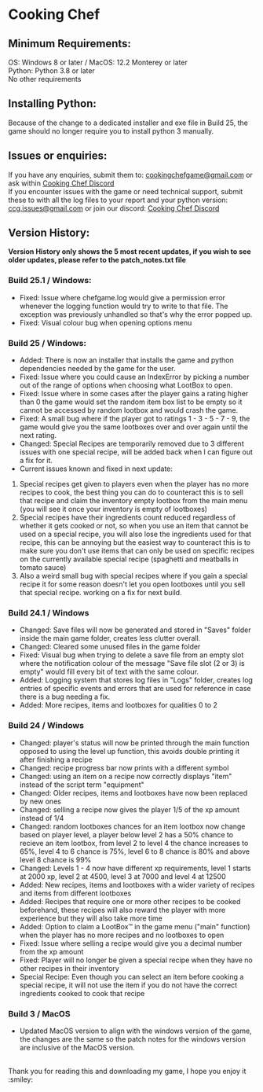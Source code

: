 # Cooking Chef

## Minimum Requirements:
OS: Windows 8 or later / MacOS: 12.2 Monterey or later
</br>
Python: Python 3.8 or later 
</br>
No other requirements
</br>
## Installing Python:
Because of the change to a dedicated installer and exe file in Build 25, the game should no longer require you to install python 3 manually.
## Issues or enquiries:
If you have any enquiries, submit them to: cookingchefgame@gmail.com or ask within [Cooking Chef Discord](https://discord.gg/CFQdynhFNd)
</br>
If you encounter issues with the game or need technical support, submit these to with all the log files to your report and your python version: ccg.issues@gmail.com or join our discord: [Cooking Chef Discord](https://discord.gg/CFQdynhFNd)
</br>
## Version History:
<b>Version History only shows the 5 most recent updates, if you wish to see older updates, please refer to the patch_notes.txt file</b>
### Build 25.1 / Windows:
- Fixed: Issue where chefgame.log would give a permission error whenever the logging function would try to write to that file. The exception was previously unhandled so that's why the error popped up.
- Fixed: Visual colour bug when opening options menu
### Build 25 / Windows:
- Added: There is now an installer that installs the game and python dependencies needed by the game for the user.
- Fixed: Issue where you could cause an IndexError by picking a number out of the range of options when choosing what LootBox to open.
- Fixed: Issue where in some cases after the player gains a rating higher than 0 the game would set the random item box list to be empty so it cannot be accessed by random lootbox and would crash the game.
- Fixed: A small bug where if the player got to ratings 1 - 3 - 5 - 7 - 9, the game would give you the same lootboxes over and over again until the next rating.
- Changed: Special Recipes are temporarily removed due to 3 different issues with one special recipe, will be added back when I can figure out a fix for it.
- Current issues known and fixed in next update: 
1. Special recipes get given to players even when the player has no more recipes to cook, the best thing you can do to counteract this is to sell that recipe and claim the inventory empty lootbox from the main menu (you will see it once your inventory is empty of lootboxes)
2. Special recipes have their ingredients count reduced regardless of whether it gets cooked or not, so when you use an item that cannot be used on a special recipe, you will also lose the ingredients used for that recipe, this can be annoying but the easiest way to counteract this is to make sure you don't use items that can only be used on specific recipes on the currently available special recipe (spaghetti and meatballs in tomato sauce)
3. Also a weird small bug with special recipes where if you gain a special recipe it for some reason doesn't let you open lootboxes until you sell that special recipe. working on a fix for next build.
### Build 24.1 / Windows
- Changed: Save files will now be generated and stored in "Saves" folder inside the main game folder, creates less clutter overall.
- Changed: Cleared some unused files in the game folder
- Fixed: Visual bug when trying to delete a save file from an empty slot where the notification colour of the message "Save file slot (2 or 3) is empty" would fill every bit of text with the same colour.
- Added: Logging system that stores log files in "Logs" folder, creates log entries of specific events and errors that are used for reference in case there is a bug needing a fix.
- Added: More recipes, items and lootboxes for qualities 0 to 2
### Build 24 / Windows
- Changed: player's status will now be printed through the main function opposed to using the level up function, this avoids double printing it after finishing a recipe
- Changed: recipe progress bar now prints with a different symbol
- Changed: using an item on a recipe now correctly displays "item" instead of the script term "equipment"
- Changed: Older recipes, items and lootboxes have now been replaced by new ones
- Changed: selling a recipe now gives the player 1/5 of the xp amount instead of 1/4
- Changed: random lootboxes chances for an item lootbox now change based on player level, a player below level 2 has a 50% chance to recieve an item lootbox, from level 2 to level 4 the chance increases to 65%, level 4 to 6 chance is 75%, level 6 to 8 chance is 80% and above level 8 chance is 99%
- Changed: Levels 1 - 4 now have different xp requirements, level 1 starts at 2000 xp, level 2 at 4500, level 3 at 7000 and level 4 at 12500
- Added: New recipes, items and lootboxes with a wider variety of recipes and items from different lootboxes
- Added: Recipes that require one or more other recipes to be cooked beforehand, these recipes will also reward the player with more experience but they will also take more time
- Added: Option to claim a LootBox™ in the game menu ("main" function) when the player has no more recipes and no lootboxes to open
- Fixed: Issue where selling a recipe would give you a decimal number from the xp amount
- Fixed: Player will no longer be given a special recipe when they have no other recipes in their inventory
- Special Recipe: Even though you can select an item before cooking a special recipe, it will not use the item if you do not have the correct ingredients cooked to cook that recipe
### Build 3 / MacOS
- Updated MacOS version to align with the windows version of the game, the changes are the same so the patch notes for the windows version are inclusive of the MacOS version.
</br>
Thank you for reading this and downloading my game, I hope you enjoy it :smiley:
